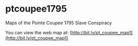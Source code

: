 # ptcoupee1795
Maps of the Pointe Coupee 1795 Slave Conspiracy

You can view the web map at: [http://bit.ly/pt_coupee_map1](http://bit.ly/pt_coupee_map1)
